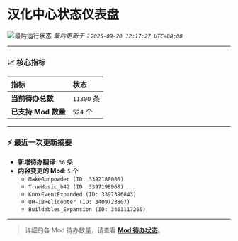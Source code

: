 # 汉化中心状态仪表盘

![最后运行状态](https://img.shields.io/badge/Last%20Run-Success-green)
*最后更新于：`2025-09-20 12:17:27 UTC+08:00`*

---

### 📈 **核心指标**

| 指标 | 状态 |
| :--- | :--- |
| **当前待办总数** | ``11300`` 条 |
| **已支持 Mod 数量** | ``524`` 个 |

---

### ⚡ **最近一次更新摘要**

*   **新增待办翻译**: `36` 条
*   **内容变更的 Mod**: `5` 个
    *   `MakeGunpowder (ID: 3392188086)`
    *   `TrueMusic_b42 (ID: 3397198968)`
    *   `KnoxEventExpanded (ID: 3397396843)`
    *   `UH-1BHelicopter (ID: 3409723807)`
    *   `Buildables_Expansion (ID: 3463117260)`

---

> 详细的各 Mod 待办数量，请查看 [**Mod 待办状态**](MOD_TODO_STATUS.md)。
